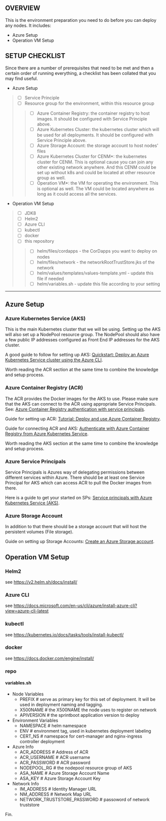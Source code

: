## OVERVIEW

This is the environment preparation you need to do before you can deploy any nodes. It includes:
* Azure Setup
* Operation VM Setup


## SETUP CHECKLIST

Since there are a number of prerequisites that need to be met and then a certain order of running everything, a checklist has been collated that you may find useful.
* Azure Setup
> - [ ] Service Principle 
> - [ ] Resource group for the environment, within this resource group
>> - [ ] Azure Container Registry: the container registry to host images. It should be configured with Service Principle above.
>> - [ ] Azure Kubernetes Cluster: the kubernetes cluster which will be used for all deployments. It should be configured with Service Principle above.
>> - [ ] Azure Storage Account: the storage account to host nodes' files
>> - [ ] Azure Kubernetes Cluster for CENM*: the kubernetes cluster for CENM. This is optional cause you can join any other existing network anywhere. And this CENM could be set up without k8s and could be located at other resource group as well.
>> - [ ] Operation VM*: the VM for operating the environment. This is optional as well. The VM could be located anywhere as long as it could access all the services.
* Operation VM Setup
> - [ ] JDK8
> - [ ] Helm2
> - [ ] Azure CLI
> - [ ] kubectl
> - [ ] docker
> - [ ] this repository
>> - [ ] helm/files/cordapps - the CorDapps you want to deploy on nodes
>> - [ ] helm/files/network - the networkRootTrustStore.jks of the network
>> - [ ] helm/values/templates/values-template.yml - update this file if needed
>> - [ ] helm/variables.sh - update this file according to your setting


---

## Azure Setup
### Azure Kubernetes Service (AKS)

This is the main Kubernetes cluster that we will be using. Setting up the AKS will also set up a NodePool resource group. The NodePool should also have a few public IP addresses configured as Front End IP addresses for the AKS cluster.

A good guide to follow for setting up AKS: [Quickstart: Deploy an Azure Kubernetes Service cluster using the Azure CLI](https://docs.microsoft.com/en-us/azure/aks/kubernetes-walkthrough).

Worth reading the ACR section at the same time to combine the knowledge and setup process.

### Azure Container Registry (ACR)

The ACR provides the Docker images for the AKS to use. Please make sure that the AKS can connect to the ACR using appropriate Service Principals. See: [Azure Container Registry authentication with service principals](https://docs.microsoft.com/en-us/azure/container-registry/container-registry-auth-service-principal). 

Guide for setting up ACR: [Tutorial: Deploy and use Azure Container Registry](https://docs.microsoft.com/en-us/azure/aks/tutorial-kubernetes-prepare-acr).

Guide for connecting ACR and AKS: [Authenticate with Azure Container Registry from Azure Kubernetes Service](https://docs.microsoft.com/en-us/azure/aks/cluster-container-registry-integration).

Worth reading the AKS section at the same time to combine the knowledge and setup process.

### Azure Service Principals

Service Principals is Azures way of delegating permissions between different services within Azure. There should be at least one Service Principal for AKS which can access ACR to pull the Docker images from there.

Here is a guide to get your started on SPs: [Service principals with Azure Kubernetes Service (AKS)](https://docs.microsoft.com/en-us/azure/aks/kubernetes-service-principal).

### Azure Storage Account

In addition to that there should be a storage account that will host the persistent volumes (File storage).

Guide on setting up Storage Accounts: [Create an Azure Storage account](https://docs.microsoft.com/en-us/azure/storage/common/storage-account-create?tabs=azure-portal).

## Operation VM Setup

### Helm2
see https://v2.helm.sh/docs/install/

### Azure CLI
see https://docs.microsoft.com/en-us/cli/azure/install-azure-cli?view=azure-cli-latest

### kubectl
see https://kubernetes.io/docs/tasks/tools/install-kubectl/

### docker
see https://docs.docker.com/engine/install/

### repo
#### variables.sh
- Node Variables 
    - PREFIX # serve as primary key for this set of deployment. It will be used in deployment naming and tagging. 
    - X500NAME # the X500NAME the node uses to register on network
    - APIVERSION # the sprintboot application version to deploy
- Environment Variables
    - NAMESPACE # helm namespace
    - ENV # environment tag, used in kubernetes deployment labeling
    - CERT_NS # namespace for cert-manager and nginx-ingress controller deployment
- Azure Info
    - ACR_ADDRESS # Address of ACR
    - ACR_USERNAME # ACR username
    - ACR_PASSWORD # ACR password
    - NODEPOOL_RG # the nodepool resource group of AKS
    - ASA_NAME  # Azure Storage Account Name
    - ASA_KEY # Azure Storage Account Key
- Network Info
    - IM_ADDRESS # Identity Manager URL
    - NM_ADDRESS # Network Map URL
    - NETWORK_TRUSTSTORE_PASSWORD # passoword of network truststore

Fin.
